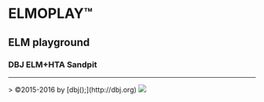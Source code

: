 # ELMOPLAY&trade;
## ELM playground 
### DBJ ELM+HTA Sandpit 
<hr/>>
&copy;2015-2016 by [dbj();](http://dbj.org)
<img src="http://i1.wp.com/dbj.org/wp-content/uploads/2015/12/dbj.org-logo-CENTER-670x100.png" />
